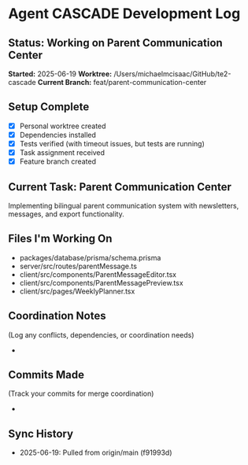 # Agent CASCADE Development Log

## Status: Working on Parent Communication Center

**Started:** 2025-06-19
**Worktree:** /Users/michaelmcisaac/GitHub/te2-cascade
**Current Branch:** feat/parent-communication-center

## Setup Complete

- [x] Personal worktree created
- [x] Dependencies installed
- [x] Tests verified (with timeout issues, but tests are running)
- [x] Task assignment received
- [x] Feature branch created

## Current Task: Parent Communication Center

Implementing bilingual parent communication system with newsletters, messages, and export functionality.

## Files I'm Working On

- packages/database/prisma/schema.prisma
- server/src/routes/parentMessage.ts
- client/src/components/ParentMessageEditor.tsx
- client/src/components/ParentMessagePreview.tsx
- client/src/pages/WeeklyPlanner.tsx

## Coordination Notes

(Log any conflicts, dependencies, or coordination needs)

-

## Commits Made

(Track your commits for merge coordination)

-

## Sync History

- 2025-06-19: Pulled from origin/main (f91993d)
